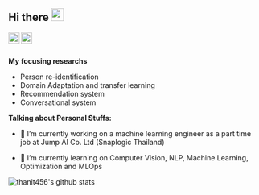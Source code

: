 ## Hi there <img src="https://media.giphy.com/media/hvRJCLFzcasrR4ia7z/giphy.gif" width="25px">

<a href="https://www.linkedin.com/in/thanit-tativannarat-498507178/">
  <img align="left" alt="thanit456's LinkedIN" width="22px" src="https://raw.githubusercontent.com/peterthehan/peterthehan/master/assets/linkedin.svg" />
</a>
<a href="https://www.facebook.com/me.ixsac">
  <img align="left" alt="thanit456's LinkedIN" width="22px" src="https://raw.githubusercontent.com/peterthehan/peterthehan/master/assets/facebook.svg" />
</a>
<br/><br/>

**My focusing researchs** 
- Person re-identification
- Domain Adaptation and transfer learning 
- Recommendation system 
- Conversational system 

**Talking about Personal Stuffs:**

- 🔭 I’m currently working on a machine learning engineer as a part time job at Jump AI Co. Ltd (Snaplogic Thailand)

- 🌱 I’m currently learning on Computer Vision, NLP, Machine Learning, Optimization and MLOps

![thanit456's github stats](https://github-readme-stats.vercel.app/api?username=thanit456&show_icons=true&theme=onedark)

<!--
**thanit456/thanit456** is a ✨ _special_ ✨ repository because its `README.md` (this file) appears on your GitHub profile.

Here are some ideas to get you started:

- 🔭 I’m currently working on ...
- 🌱 I’m currently learning ...
- 👯 I’m looking to collaborate on ...
- 🤔 I’m looking for help with ...
- 💬 Ask me about ...
- 📫 How to reach me: ...
- 😄 Pronouns: ...
- ⚡ Fun fact: ...
-->
